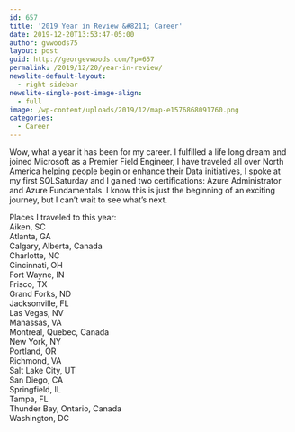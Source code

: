 ```yaml
---
id: 657
title: '2019 Year in Review &#8211; Career'
date: 2019-12-20T13:53:47-05:00
author: gvwoods75
layout: post
guid: http://georgevwoods.com/?p=657
permalink: /2019/12/20/year-in-review/
newslite-default-layout:
  - right-sidebar
newslite-single-post-image-align:
  - full
image: /wp-content/uploads/2019/12/map-e1576868091760.png
categories:
  - Career
---
```

Wow, what a year it has been for my career. I fulfilled a life long dream and joined Microsoft as a Premier Field Engineer, I have traveled all over North America helping people begin or enhance their Data initiatives, I spoke at my first SQLSaturday and I gained two certifications: Azure Administrator and Azure Fundamentals. I know this is just the beginning of an exciting journey, but I can&#8217;t wait to see what&#8217;s next.



Places I traveled to this year:  
Aiken, SC  
Atlanta, GA  
Calgary, Alberta, Canada  
Charlotte, NC  
Cincinnati, OH  
Fort Wayne, IN  
Frisco, TX  
Grand Forks, ND  
Jacksonville, FL  
Las Vegas, NV  
Manassas, VA  
Montreal, Quebec, Canada  
New York, NY  
Portland, OR  
Richmond, VA  
Salt Lake City, UT  
San Diego, CA  
Springfield, IL  
Tampa, FL  
Thunder Bay, Ontario, Canada  
Washington, DC